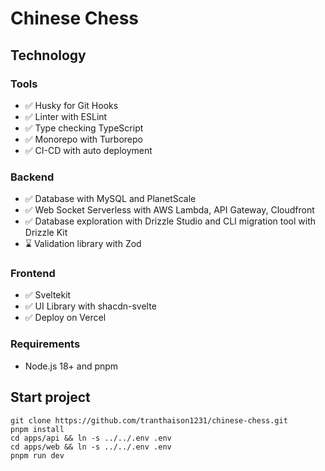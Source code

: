 # Chinese Chess

## Technology

### Tools
- ✅ Husky for Git Hooks
- ✅ Linter with ESLint
- ✅ Type checking TypeScript
- ✅ Monorepo with Turborepo
- ✅ CI-CD with auto deployment 

### Backend
- ✅ Database with MySQL and PlanetScale
- ✅ Web Socket Serverless with AWS Lambda, API Gateway, Cloudfront
- ✅ Database exploration with Drizzle Studio and CLI migration tool with Drizzle Kit
- ⌛ Validation library with Zod

### Frontend
- ✅ Sveltekit 
- ✅ UI Library with shacdn-svelte
- ✅ Deploy on Vercel 

### Requirements
- Node.js 18+ and pnpm

## Start project 

```
git clone https://github.com/tranthaison1231/chinese-chess.git
pnpm install
cd apps/api && ln -s ../../.env .env
cd apps/web && ln -s ../../.env .env
pnpm run dev
```
